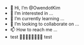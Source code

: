 - 👋 Hi, I’m @OwendotKim
- 👀 I’m interested in ...
- 🌱 I’m currently learning ...
- 💞️ I’m looking to collaborate on ...
- 📫 How to reach me ...
- test
👋👋👋👋👋👋👋👋
test
<!---
OwendotKim/OwendotKim is a ✨ special ✨ repository because its `README.md` (this file) appears on your GitHub profile.
You can click the Preview link to take a look at your changes.
--->
